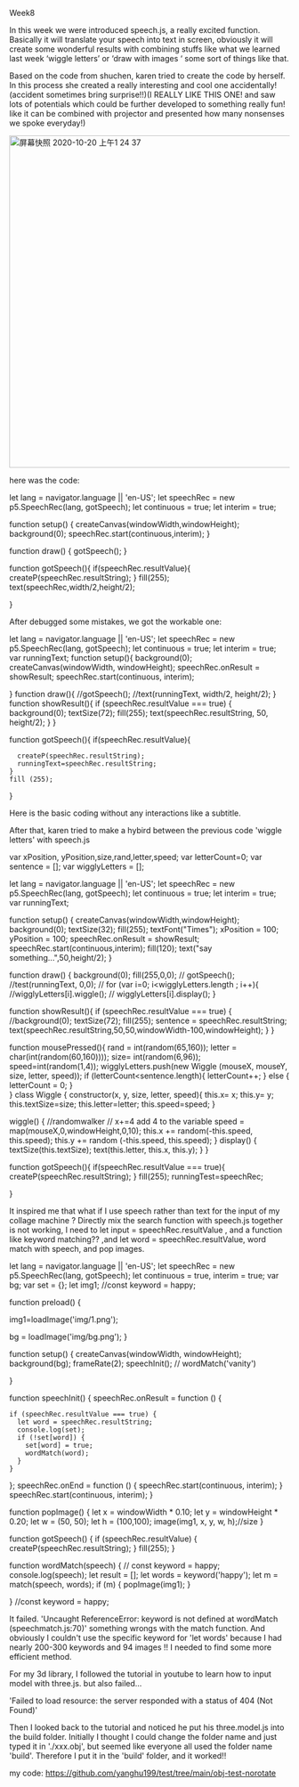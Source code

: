 Week8 

In this week we were introduced speech.js, a really excited function. Basically it will translate your speech into text in screen, obviously it will create some wonderful results with combining stuffs like what we learned last week ‘wiggle letters’ or ‘draw with images ‘ some sort of things like that. 

Based on the code from shuchen, karen tried to create the code by herself. In this process she created a really interesting and cool one accidentally!(accident sometimes bring surprise!!)(I REALLY LIKE THIS ONE! and saw lots of potentials which could be further developed to something really fun! like it can be combined with projector and presented how many nonsenses we spoke everyday!)

<img width="597" alt="屏幕快照 2020-10-20 上午1 24 37" src="https://user-images.githubusercontent.com/68723373/96490176-0c30dd00-1273-11eb-8faa-0ce61b74039d.png">

here was the code:

let lang = navigator.language || 'en-US';
 let speechRec = new p5.SpeechRec(lang, gotSpeech);
 let continuous = true;
 let interim = true;

function setup() {
  createCanvas(windowWidth,windowHeight);
  background(0);
  speechRec.start(continuous,interim);
}


function draw() {
gotSpeech();
}

function gotSpeech(){
   if(speechRec.resultValue){
      createP(speechRec.resultString); 
    }
    fill(255);
    text(speechRec,width/2,height/2);
  
}

After debugged some mistakes, we got the workable one:

let lang = navigator.language || 'en-US';
let speechRec = new p5.SpeechRec(lang, gotSpeech);
let continuous = true;
let interim = true;
var runningText;
function setup(){
  background(0);
  createCanvas(windowWidth, windowHeight);
  speechRec.onResult = showResult;
  speechRec.start(continuous, interim);
 
}
function draw(){
 //gotSpeech();
 //text(runningText, width/2, height/2);
}
function showResult(){
 if (speechRec.resultValue === true) {
   background(0);
   textSize(72);
   fill(255);
   text(speechRec.resultString, 50, height/2);
}
}

function gotSpeech(){
    if(speechRec.resultValue){
       
      createP(speechRec.resultString);
      runningText=speechRec.resultString;
    }
    fill (255);
 
  }

Here is the basic coding without any interactions like a subtitle.

After that, karen tried to make a hybird between the previous code 'wiggle letters' with speech.js

var xPosition, yPosition,size,rand,letter,speed;
 var letterCount=0;
 var sentence = [];
 var wigglyLetters = [];
 
 let lang = navigator.language || 'en-US';
 let speechRec = new p5.SpeechRec(lang, gotSpeech);
 let continuous = true;
 let interim = true;
 var runningText;
 
function setup() {
  createCanvas(windowWidth,windowHeight);
  background(0);
  textSize(32);
  fill(255);
  textFont("Times");
  xPosition = 100;
  yPosition = 100;
  speechRec.onResult = showResult;
  speechRec.start(continuous,interim);
  fill(120);
  text("say something...",50,height/2);
}


function draw() {
  background(0);
  fill(255,0,0);
 // gotSpeech();
//test(runningText, 0,0);
// for (var i=0; i<wigglyLetters.length ; i++){
    //wigglyLetters[i].wiggle();
   // wigglyLetters[i].display();
}

function showResult(){
 if (speechRec.resultValue === true) {
   //background(0);
   textSize(72);
   fill(255);
   sentence = speechRec.resultString;
   text(speechRec.resultString,50,50,windowWidth-100,windowHeight);
}
}

function mousePressed(){
   rand = int(random(65,160));
   letter = char(int(random(60,160))));
   size= int(random(6,96));
   speed=int(random(1,4));
   wigglyLetters.push(new Wiggle (mouseX, mouseY, size, letter, speed));
   if (letterCount<sentence.length){
     letterCount++;
} else {
  letterCount = 0;
}  
 }
 class Wiggle {
 constructor(x, y, size, letter, speed){
   this.x= x;
   this.y= y;
   this.textSize=size;
   this.letter=letter;
   this.speed=speed;
 }

 wiggle() {  //randomwalker
   // x+=4  add 4 to the variable
   speed = map(mouseX,0,windowHeight,0,10);
   this.x += random(-this.speed, this.speed);
   this.y += random (-this.speed, this.speed);
 }
 display() {
   textSize(this.textSize);
   text(this.letter, this.x, this.y);
 }
}


function gotSpeech(){
   if(speechRec.resultValue === true){
    createP(speechRec.resultString);
    }
    fill(255);
   runningTest=speechRec;
  
}


It inspired me that what if I use speech rather than text for the input of my collage machine ? Directly mix the search function with speech.js together is not working, I need to let input = speechRec.resultValue , and a function like keyword matching?? ,and let word = speechRec.resultValue, word match with speech, and pop images. 

let lang = navigator.language || 'en-US';
let speechRec = new p5.SpeechRec(lang, gotSpeech);
let continuous = true, interim = true;
var bg;
var set = {};
let img1;
//const keyword = happy;

function preload() {

  img1=loadImage('img/1.png');

  bg = loadImage('img/bg.png');
}

function setup() {
  createCanvas(windowWidth, windowHeight);
  background(bg);
  frameRate(2);
  speechInit();
  // wordMatch('vanity')

}


function speechInit() {
  speechRec.onResult = function () {

    if (speechRec.resultValue === true) {
      let word = speechRec.resultString;
      console.log(set);
      if (!set[word]) {
        set[word] = true;
        wordMatch(word);
      }
    }
  };
  speechRec.onEnd = function () {
    speechRec.start(continuous, interim);
  }
  speechRec.start(continuous, interim);
}


function popImage() { 
  let x = windowWidth * 0.10;
  let y = windowHeight * 0.20;
  let w = (50, 50);
  let h = (100,100);
  image(img1, x, y, w, h);//size
}

function gotSpeech() {
  if (speechRec.resultValue) {
    createP(speechRec.resultString);
  }
  fill(255);
}


function wordMatch(speech) {
 // const keyword = happy;
  console.log(speech);
  let result = [];
  let words = keyword('happy');
  let m = match(speech, words);
      if (m) {
        popImage(img1);
      }
    
  
}
//const keyword = happy;

It failed. 'Uncaught ReferenceError: keyword is not defined at wordMatch (speechmatch.js:70)'
something wrongs with the match function. And obviously I couldn't use the specific keyword for 'let words' because I had nearly 200-300 keywords and 94 images !! I needed to find some more efficient method. 

For my 3d library, I followed the tutorial in youtube to learn how to input model with three.js. but also failed...

'Failed to load resource: the server responded with a status of 404 (Not Found)'

Then I looked back to the tutorial and noticed he put his three.model.js into the build folder. Initially I thought I could change the folder name and just typed it in './xxx.obj', but seemed like everyone all used the folder name 'build'. Therefore I put it in the 'build' folder, and it worked!!

my code: https://github.com/yanghu199/test/tree/main/obj-test-norotate



